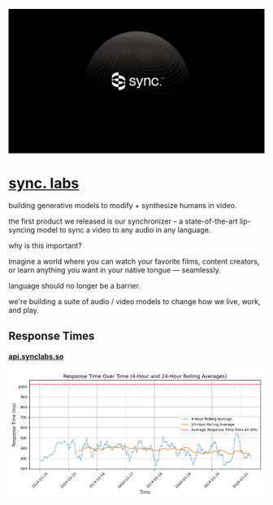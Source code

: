 [![Visit sync. labs](imagePreview.png)](https://synclabs.so)

# [sync. labs](https://synclabs.so)

building generative models to modify + synthesize humans in video. 

the first product we released is our synchronizer – a state-of-the-art lip-syncing model to sync a video to any audio in any language. 

why is this important?

Imagine a world where you can watch your favorite films, content creators, or learn anything you want in your native tongue — seamlessly.

language should no longer be a barrier. 

we're building a suite of audio / video models to change how we live, work, and play.

## Response Times

#### [api.synclabs.so](https://api.synclabs.so)

![api.synclabs.so](response-time-charts/api.synclabs.so.png)
